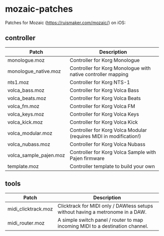 # mozaic-patches
Patches for Mozaic (https://ruismaker.com/mozaic/) on iOS:

## controller

| Patch | Description |
| ----- | ----- |
| monologue.moz     | Controller for Korg Monologue   |
| monologue_native.moz | Controller for Korg Monologue with native controller mapping |
| nts1.moz          | Controller for Korg NTS-1       |
| volca_bass.moz    | Controller for Korg Volca Bass  |
| volca_beats.moz   | Controller for Korg Volca Beats |
| volca_fm.moz      | Controller for Korg Volca FM    |
| volca_keys.moz    | Controller for Korg Volca Keys  |
| volca_kick.moz    | Controller for Korg Volca Kick  |
| volca_modular.moz | Controller for Korg Volca Modular (requires MIDI in modification!)  |
| volca_nubass.moz  | Controller for Korg Volca Nubass |
| volca_sample_pajen.moz | Controller for Korg Volca Sample with Pajen firmware |
| template.moz      | Controller template to build your own |

## tools

| Patch | Description |
| ----- | ----- |
| midi_clicktrack.moz | Clicktrack for MIDI only / DAWless setups without having a metronome in a DAW. |
| midi_router.moz     | A simple switch panel / router to map incoming MIDI to a destination channel.  |
